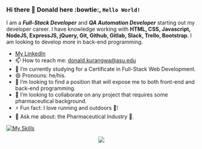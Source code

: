 ### Hi there 👋 Donald here :bowtie:, <code>Hello World!</code> 
I am a __*Full-Stack Developer*__ and __*QA Automation Developer*__ starting out my developer career. I have knowledge working with **HTML, CSS, Javascript, NodeJS, ExpressJS, jQuery, Git, Github, Gitlab, Slack, Trello, Bootstrap**. I am looking to develop more in back-end programming. 

* [My LinkedIn](https://www.linkedin.com/in/donaldkurangwa/)
* 📫 How to reach me: donald.kurangwa@asu.edu
* 🌱 I’m currently studying for a Certificate in Full-Stack Web Development.
* 😄 Pronouns: he/his.
* 👯 I’m looking to find a position that will expose me to both front-end and back-end programming.
* 👯 I’m looking to collaborate on any project that requires some pharmaceutical background.
* ⚡ Fun fact: I love running and outdoors :runner:!
* 💬 Ask me about: the Pharmaceutical Industry :pill:.

[![My Skills](https://skillicons.dev/icons?i=html,css,js,react,node,express,jquery,java,cucumber,testng,git,mysql,github,gitlab,slack,trello,bootstrap,jmeter,appium,postman,jenkins,jira,aws,gcp)](https://skillicons.dev)

<p align="center">
  <a href="https://skillicons.dev">
    <img src="https://skillicons.dev/icons?i=HTML,CSS,Javascript,ReactJS,NodeJS,ExpressJS,jQuery,Java,Cucumber,TestNG,Git,MYSQL,Github,Gitlab,Slack,Trello,Bootstrap,JMeter,Appium,Postman,Jenkins,Jira,AWS,GCP" />
  </a>
</p>
